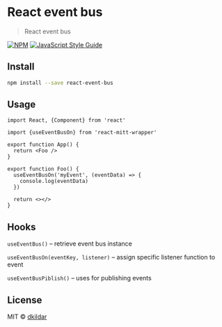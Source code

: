 # React event bus

> React event bus

[![NPM](https://img.shields.io/npm/v/react-event-bus.svg)](https://www.npmjs.com/package/-event-bus) [![JavaScript Style Guide](https://img.shields.io/badge/code_style-standard-brightgreen.svg)](https://standardjs.com)

## Install

```bash
npm install --save react-event-bus
```

## Usage

```tsx
import React, {Component} from 'react'

import {useEventBusOn} from 'react-mitt-wrapper'

export function App() {
  return <Foo />
}

export function Foo() {
  useEventBusOn('myEvent', (eventData) => {
    console.log(eventData)
  })

  return <></>
}
```

## Hooks
`useEventBus()` – retrieve event bus instance

`useEventBusOn(eventKey, listener)` – assign specific listener function to event

`useEventBusPiblish()` – uses for publishing events

## License

MIT © [dkildar](https://github.com/dkildar)
